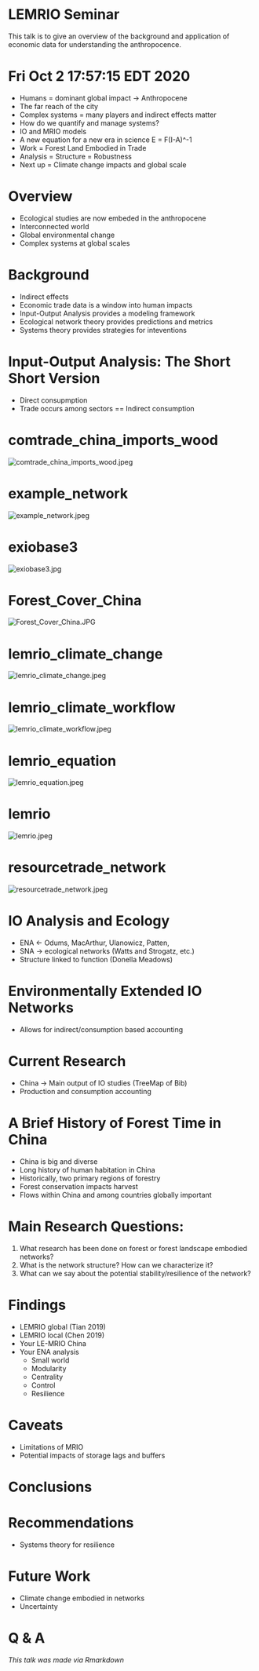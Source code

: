 LEMRIO Seminar
==============

This talk is to give an overview of the background and application of
economic data for understanding the anthropocence.

# Fri Oct  2 17:57:15 EDT 2020

- Humans = dominant global impact -> Anthropocene
- The far reach of the city
- Complex systems = many players and indirect effects matter
- How do we quantify and manage systems?
- IO and MRIO models
- A new equation for a new era in science E = F(I-A)^-1
- Work = Forest Land Embodied in Trade
- Analysis = Structure = Robustness
- Next up = Climate change impacts and global scale

# Overview

 <!-- Who cares -->

- Ecological studies are now embeded in the anthropocene
- Interconnected world
- Global environmental change
- Complex systems at global scales

# Background

- Indirect effects
- Economic trade data is a window into human impacts
- Input-Output Analysis provides a modeling framework 
- Ecological network theory provides predictions and metrics 
- Systems theory provides strategies for inteventions

# Input-Output Analysis: The Short Short Version

- Direct consupmption
- Trade occurs among sectors == Indirect consumption


# comtrade_china_imports_wood

![comtrade_china_imports_wood.jpeg](comtrade_china_imports_wood.jpeg "comtrade_china_imports_wood.jpeg")

# example_network

![example_network.jpeg](example_network.jpeg "example_network.jpeg")

# exiobase3

![exiobase3.jpg](exiobase3.jpg "exiobase3.jpg")

# Forest_Cover_China

![Forest_Cover_China.JPG](Forest_Cover_China.JPG "Forest_Cover_China.JPG")

# lemrio_climate_change

![lemrio_climate_change.jpeg](lemrio_climate_change.jpeg "lemrio_climate_change.jpeg")

# lemrio_climate_workflow

![lemrio_climate_workflow.jpeg](lemrio_climate_workflow.jpeg "lemrio_climate_workflow.jpeg")

# lemrio_equation

![lemrio_equation.jpeg](lemrio_equation.jpeg "lemrio_equation.jpeg")

# lemrio

![lemrio.jpeg](lemrio.jpeg "lemrio.jpeg")

# resourcetrade_network

![resourcetrade_network.jpeg](resourcetrade_network.jpeg "resourcetrade_network.jpeg")



# IO Analysis and Ecology

- ENA <- Odums, MacArthur, Ulanowicz, Patten,
- SNA -> ecological networks (Watts and Strogatz, etc.)
- Structure linked to function (Donella Meadows)

# Environmentally Extended IO Networks

- Allows for indirect/consumption based accounting

# Current Research

- China -> Main output of IO studies (TreeMap of Bib)
- Production and consumption accounting

# A Brief History of Forest Time in China

- China is big and diverse
- Long history of human habitation in China
- Historically, two primary regions of forestry
- Forest conservation impacts harvest
- Flows within China and among countries globally important

# Main Research Questions:

1. What research has been done on forest or forest landscape embodied
networks?
2. What is the network structure? How can we characterize it?
3. What can we say about the potential stability/resilience of the
network?

# Findings

- LEMRIO global (Tian 2019)
- LEMRIO local (Chen 2019)
- Your LE-MRIO China
- Your ENA analysis
  - Small world
  - Modularity
  - Centrality
  - Control
  - Resilience

# Caveats

- Limitations of MRIO
- Potential impacts of storage lags and buffers

# Conclusions


# Recommendations

- Systems theory for resilience

# Future Work

- Climate change embodied in networks
- Uncertainty

# Q & A

*This talk was made via Rmarkdown*
